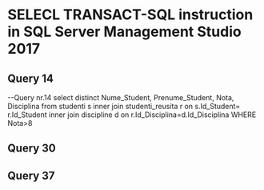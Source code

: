 # SELECL TRANSACT-SQL instruction  in SQL Server Management Studio 2017
## Query 14
--Query nr.14
select distinct Nume_Student, Prenume_Student, Nota, Disciplina
from studenti s
inner join studenti_reusita r
on s.Id_Student= r.Id_Student
inner join discipline d
on r.Id_Disciplina=d.Id_Disciplina
WHERE Nota>8

## Query 30

## Query 37
